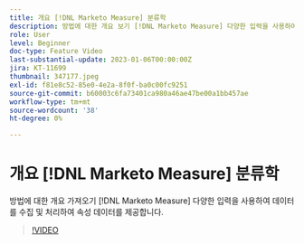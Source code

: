 ```yaml
---
title: 개요 [!DNL Marketo Measure] 분류학
description: 방법에 대한 개요 보기 [!DNL Marketo Measure] 다양한 입력을 사용하여 데이터를 수집 및 처리하여 속성 데이터를 제공합니다.
role: User
level: Beginner
doc-type: Feature Video
last-substantial-update: 2023-01-06T00:00:00Z
jira: KT-11699
thumbnail: 347177.jpeg
exl-id: f81e8c52-85e0-4e2a-8f0f-ba0c00fc9251
source-git-commit: b60003c6fa73401ca980a46ae47be00a1bb457ae
workflow-type: tm+mt
source-wordcount: '38'
ht-degree: 0%

---
```


# 개요 [!DNL Marketo Measure] 분류학

방법에 대한 개요 가져오기 [!DNL Marketo Measure] 다양한 입력을 사용하여 데이터를 수집 및 처리하여 속성 데이터를 제공합니다.

>[!VIDEO](https://video.tv.adobe.com/v/347177/?quality=12&learn=on)
